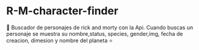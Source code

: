 # R-M-character-finder
🌼 Buscador de personajes de rick and morty con la Api. Cuando buscas un personaje se muestra su nombre,status, species, gender,img, fecha de creacion, dimesion y nombre del planeta ⭐️
